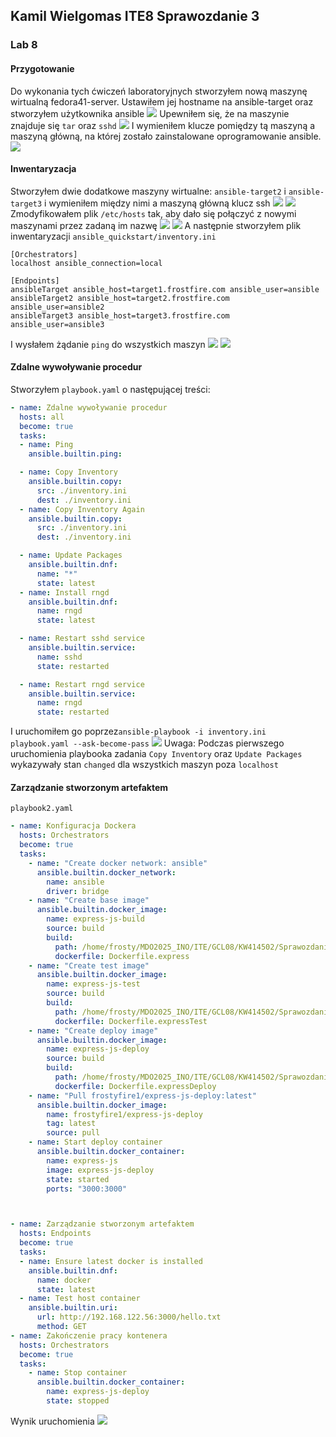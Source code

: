 ## Kamil Wielgomas ITE8 Sprawozdanie 3
### Lab 8
#### Przygotowanie
Do wykonania tych ćwiczeń laboratoryjnych stworzyłem nową maszynę wirtualną fedora41-server. Ustawiłem jej hostname na ansible-target oraz stworzyłem użytkownika ansible
![](lab8/8-1.png)
Upewniłem się, że na maszynie znajduje się `tar` oraz `sshd`
![](lab8/8-2.png)
I wymieniłem klucze pomiędzy tą maszyną a maszyną główną, na której zostało zainstalowane oprogramowanie ansible.
![](lab8/8-3.png)
#### Inwentaryzacja
Stworzyłem dwie dodatkowe maszyny wirtualne: `ansible-target2` i `ansible-target3` i wymieniłem między nimi a maszyną główną klucz ssh
![](lab8/8-4.png)
![](lab8/8-5.png)
Zmodyfikowałem plik `/etc/hosts` tak, aby dało się połączyć z nowymi maszynami przez zadaną im nazwę
![](lab8/8-6.png)
![](lab8/8-7.png)
A następnie stworzyłem plik inwentaryzacji `ansible_quickstart/inventory.ini`
```
[Orchestrators]
localhost ansible_connection=local

[Endpoints]
ansibleTarget ansible_host=target1.frostfire.com ansible_user=ansible 
ansibleTarget2 ansible_host=target2.frostfire.com ansible_user=ansible2 
ansibleTarget3 ansible_host=target3.frostfire.com ansible_user=ansible3
```
I wysłałem żądanie `ping` do wszystkich maszyn
![](lab8/8-8.png)
![](lab8/8-9.png)

#### Zdalne wywoływanie procedur
Stworzyłem `playbook.yaml` o następującej treści:
```yaml
- name: Zdalne wywoływanie procedur
  hosts: all
  become: true
  tasks:
  - name: Ping
    ansible.builtin.ping:

  - name: Copy Inventory
    ansible.builtin.copy:
      src: ./inventory.ini
      dest: ./inventory.ini
  - name: Copy Inventory Again
    ansible.builtin.copy:
      src: ./inventory.ini
      dest: ./inventory.ini

  - name: Update Packages
    ansible.builtin.dnf:
      name: "*"
      state: latest
  - name: Install rngd
    ansible.builtin.dnf:
      name: rngd
      state: latest

  - name: Restart sshd service
    ansible.builtin.service:
      name: sshd
      state: restarted

  - name: Restart rngd service
    ansible.builtin.service:
      name: rngd
      state: restarted
```
I uruchomiłem go poprzez`ansible-playbook -i inventory.ini playbook.yaml --ask-become-pass`
![](lab8/8-10.png)
Uwaga: Podczas pierwszego uruchomienia playbooka zadania `Copy Inventory` oraz `Update Packages` wykazywały stan `changed` dla wszystkich maszyn poza `localhost`
#### Zarządzanie stworzonym artefaktem
`playbook2.yaml`
```yaml
- name: Konfiguracja Dockera
  hosts: Orchestrators
  become: true
  tasks:
    - name: "Create docker network: ansible"
      ansible.builtin.docker_network:
        name: ansible
        driver: bridge
    - name: "Create base image"
      ansible.builtin.docker_image:
        name: express-js-build
        source: build
        build:
          path: /home/frosty/MDO2025_INO/ITE/GCL08/KW414502/Sprawozdanie2/lab67/
          dockerfile: Dockerfile.express
    - name: "Create test image"
      ansible.builtin.docker_image:
        name: express-js-test
        source: build
        build:
          path: /home/frosty/MDO2025_INO/ITE/GCL08/KW414502/Sprawozdanie2/lab67/
          dockerfile: Dockerfile.expressTest
    - name: "Create deploy image"
      ansible.builtin.docker_image:
        name: express-js-deploy
        source: build
        build:
          path: /home/frosty/MDO2025_INO/ITE/GCL08/KW414502/Sprawozdanie2/lab67/
          dockerfile: Dockerfile.expressDeploy
    - name: "Pull frostyfire1/express-js-deploy:latest"
      ansible.builtin.docker_image:
        name: frostyfire1/express-js-deploy
        tag: latest
        source: pull
    - name: Start deploy container
      ansible.builtin.docker_container:
        name: express-js
        image: express-js-deploy
        state: started
        ports: "3000:3000"



- name: Zarządzanie stworzonym artefaktem
  hosts: Endpoints
  become: true
  tasks:
  - name: Ensure latest docker is installed
    ansible.builtin.dnf:
      name: docker
      state: latest
  - name: Test host container
    ansible.builtin.uri:
      url: http://192.168.122.56:3000/hello.txt
      method: GET
- name: Zakończenie pracy kontenera
  hosts: Orchestrators
  become: true
  tasks:
    - name: Stop container
      ansible.builtin.docker_container:
        name: express-js-deploy
        state: stopped
```
Wynik uruchomienia
![](lab8/8-11.png)

